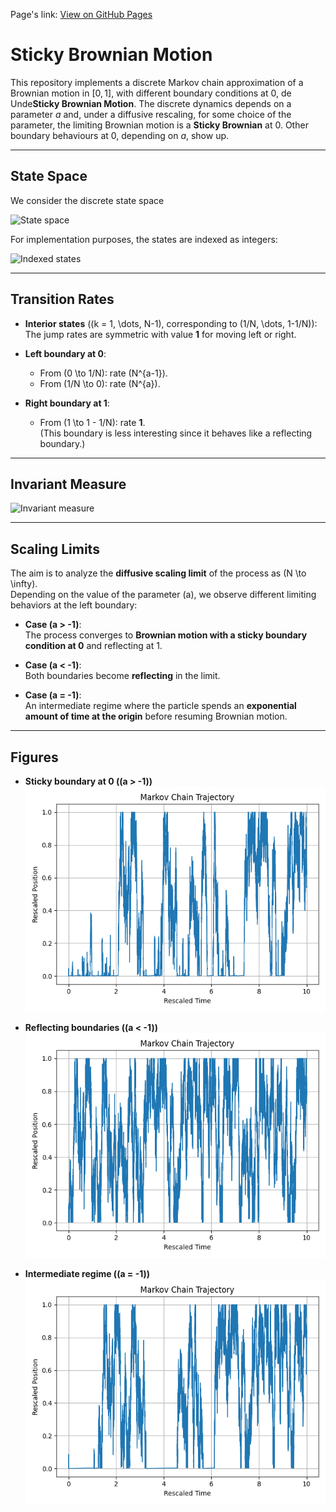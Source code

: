 Page's link: [View on GitHub Pages](https://alessandrogubbiotti.github.io/Sticky-Brownian-Motion/)

# Sticky Brownian Motion

This repository implements a discrete Markov chain approximation of a Brownian motion in $[0,1]$, with different boundary conditions at $0$, de Unde**Sticky Brownian Motion**. The discrete dynamics depends on a parameter $a$ and, under a diffusive rescaling, for some choice of the parameter, the limiting Brownian motion is a **Sticky Brownian** at $0$. Other boundary behaviours at $0$, depending on $a$, show up. 

---

## State Space

We consider the discrete state space  

![State space](https://latex.codecogs.com/svg.latex?\\dpi{150}\color{white}{0,\tfrac{1}{N},\tfrac{2}{N},\dots,1\})  

For implementation purposes, the states are indexed as integers:  

![Indexed states](https://latex.codecogs.com/svg.latex?\dpi{150}\color{white}\{0,1,2,\dots,N\})  

---

## Transition Rates

- **Interior states** (\(k = 1, \dots, N-1\), corresponding to \(1/N, \dots, 1-1/N\)):  
  The jump rates are symmetric with value **1** for moving left or right.

- **Left boundary at 0**:
  - From \(0 \to 1/N\): rate \(N^{a-1}\).
  - From \(1/N \to 0\): rate \(N^{a}\).

- **Right boundary at 1**:  
  - From \(1 \to 1 - 1/N\): rate **1**.  
  (This boundary is less interesting since it behaves like a reflecting boundary.)

---

## Invariant Measure

![Invariant measure](https://latex.codecogs.com/svg.latex?\color{white}\dpi{150}\pi(0)=\tfrac{1}{2},\;\pi(k)=\tfrac{1}{2N},\;k=1,...,N)  

---

## Scaling Limits

The aim is to analyze the **diffusive scaling limit** of the process as \(N \to \infty\).  
Depending on the value of the parameter \(a\), we observe different limiting behaviors at the left boundary:

- **Case \(a > -1\)**:  
  The process converges to **Brownian motion with a sticky boundary condition at 0** and reflecting at 1.

- **Case \(a < -1\)**:  
  Both boundaries become **reflecting** in the limit.

- **Case \(a = -1\)**:  
  An intermediate regime where the particle spends an **exponential amount of time at the origin** before resuming Brownian motion.

---

## Figures

- **Sticky boundary at 0 (\(a > -1\))**  
  ![Sticky case](figures/stickyN300T10A-0.5.png)

- **Reflecting boundaries (\(a < -1\))**  
  ![Reflecting case](figures/stickyN300T10A-1.3.png)

- **Intermediate regime (\(a = -1\))**  
  ![Intermediate case](figures/stickyN300T10A-1.0.png)


